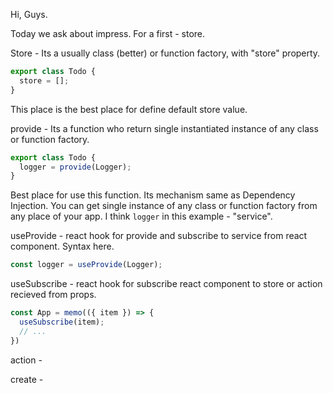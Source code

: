 Hi, Guys.

Today we ask about impress. For a first - store.

Store - Its a usually class (better) or function factory, with "store" property.
```typescript
export class Todo {
  store = [];
}
```
This place is the best place for define default store value.

provide - Its a function who return single instantiated instance of any class or function factory.
```typescript
export class Todo {
  logger = provide(Logger);
}
```
Best place for use this function. Its mechanism same as Dependency Injection. You can get single instance of any class or function factory from any place of your app. I think `logger` in this example - "service".

useProvide - react hook for provide and subscribe to service from react component. Syntax here.
```typescript
const logger = useProvide(Logger);
```

useSubscribe - react hook for subscribe react component to store or action recieved from props.
```typescript
const App = memo(({ item }) => {
  useSubscribe(item);
  // ...
})
```

action -

create -
